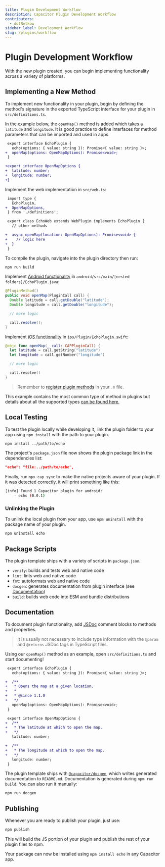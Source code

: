 ```yaml
---
title: Plugin Development Workflow
description: Capacitor Plugin Development Workflow
contributors:
  - dotNetkow
sidebar_label: Development Workflow
slug: /plugins/workflow
---
```


# Plugin Development Workflow

With the new plugin created, you can begin implementing functionality across a variety of platforms.

## Implementing a New Method

To implement new functionality in your plugin, begin by defining the method's signature in the exported TypeScript interface for your plugin in `src/definitions.ts`.

In the example below, the `openMap()` method is added which takes a `latitude` and `longitude`. It is good practice to define interfaces for method parameters that can be imported and used in apps.

```diff
 export interface EchoPlugin {
   echo(options: { value: string }): Promise<{ value: string }>;
+  openMap(options: OpenMapOptions): Promise<void>;
 }

+export interface OpenMapOptions {
+  latitude: number;
+  longitude: number;
+}
```

Implement the web implementation in `src/web.ts`:

```diff
 import type {
   EchoPlugin,
+  OpenMapOptions,
 } from './definitions';

 export class EchoWeb extends WebPlugin implements EchoPlugin {
   // other methods

+  async openMap(location: OpenMapOptions): Promise<void> {
+    // logic here
+  }
 }
```

To compile the plugin, navigate into the plugin directory then run:

```bash
npm run build
```

Implement [Android functionality](./android) in `android/src/main/[nested folders]/EchoPlugin.java`:

```java
@PluginMethod()
public void openMap(PluginCall call) {
  Double latitude = call.getDouble("latitude");
  Double longitude = call.getDouble("longitude");

  // more logic

  call.resolve();
}
```

Implement [iOS functionality](./ios) in `ios/Plugin/EchoPlugin.swift`:

```swift
@objc func openMap(_ call: CAPPluginCall) {
  let latitude = call.getString("latitude")
  let longitude = call.getNumber("longitude")

  // more logic

  call.resolve()
}
```

> Remember to [register plugin methods](/docs/plugins/ios#export-to-capacitor) in your `.m` file.

This example contains the most common type of method in plugins but details about all the supported types [can be found here.](/docs/plugins/method-types)

## Local Testing

To test the plugin locally while developing it, link the plugin folder to your app using `npm install` with the path to your plugin.

```bash
npm install ../path/to/echo
```

The project's `package.json` file now shows the plugin package link in the dependencies list:

```json
"echo": "file:../path/to/echo",
```

Finally, run `npx cap sync` to make the native projects aware of your plugin. If it was detected correctly, it will print something like this:

```bash
[info] Found 1 Capacitor plugin for android:
    - echo (0.0.1)
```

### Unlinking the Plugin

To unlink the local plugin from your app, use `npm uninstall` with the package name of your plugin.

```bash
npm uninstall echo
```

## Package Scripts

The plugin template ships with a variety of scripts in `package.json`.

- `verify`: builds and tests web and native code
- `lint`: lints web and native code
- `fmt`: autoformats web and native code
- `docgen`: generates documentation from plugin interface (see [Documentation](#documentation))
- `build`: builds web code into ESM and bundle distributions

## Documentation

To document plugin functionality, add [JSDoc](https://jsdoc.app) comment blocks to methods and properties.

> It is usually not necessary to include type information with the `@param` and `@returns` JSDoc tags in TypeScript files.

Using our `openMap()` method as an example, open `src/definitions.ts` and start documenting!

```diff
 export interface EchoPlugin {
   echo(options: { value: string }): Promise<{ value: string }>;

+  /**
+   * Opens the map at a given location.
+   *
+   * @since 1.1.0
+   */
   openMap(options: OpenMapOptions): Promise<void>;
 }

 export interface OpenMapOptions {
+  /**
+   * The latitude at which to open the map.
+   */
   latitude: number;

+  /**
+   * The longitude at which to open the map.
+   */
   longitude: number;
 }
```

The plugin template ships with [`@capacitor/docgen`](https://github.com/ionic-team/capacitor-docgen), which writes generated documentation to `README.md`. Documentation is generated during `npm run build`. You can also run it manually:

```bash
npm run docgen
```

## Publishing

Whenever you are ready to publish your plugin, just use:

```bash
npm publish
```

This will build the JS portion of your plugin and publish the rest of your plugin files to npm.

Your package can now be installed using `npm install echo` in any Capacitor app.
